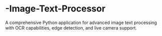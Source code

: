 # -Image-Text-Processor
A comprehensive Python application for advanced image text processing with OCR capabilities, edge detection, and live camera support.
